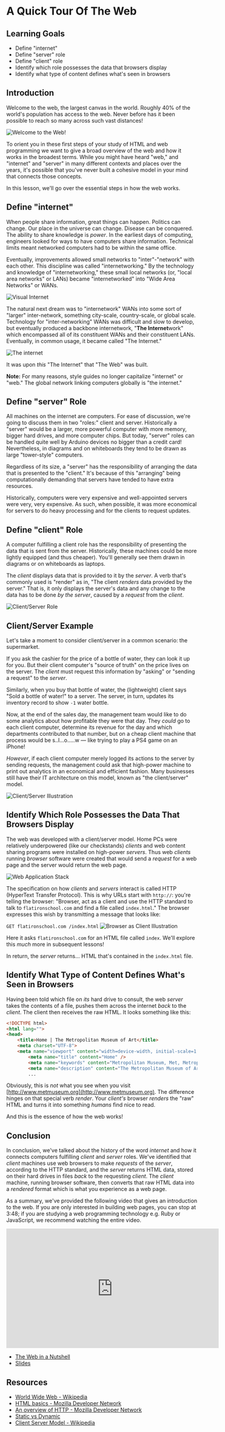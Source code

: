 # A Quick Tour Of The Web

## Learning Goals

- Define "internet"
- Define "server" role
- Define "client" role
- Identify which role possesses the data that browsers display
- Identify what type of content defines what's seen in browsers

## Introduction

Welcome to the web, the largest canvas in the world. Roughly 40% of the world's
population has access to the web. Never before has it been possible to
reach so many across such vast distances!

![Welcome to the Web!](https://curriculum-content.s3.amazonaws.com/html-basics/tour-of-the-web/Image_10A.png)

To orient you in these first steps of your study of HTML and web programming we
want to give a broad overview of the web and how it works in the broadest
terms. While you might have heard "web," and "internet" and "server" in many
different contexts and places over the years, it's possible that you've never
built a cohesive model in your mind that connects those concepts.

In this lesson, we'll go over the essential steps in how the web
works.

## Define "internet"

When people share information, great things can happen. Politics can change.
Our place in the universe can change. Disease can be conquered. The ability to
share knowledge is _power_. In the earliest days of computing, engineers looked 
for ways to have computers share information. Technical limits meant networked 
computers had to be within the same office.

Eventually, improvements allowed small networks to "inter"-"network" with
each other. This discipline was called "internetworking." By the technology and
knowledge of "internetworking," these small local networks (or, "local area
networks" or LANs) became "internetworked" into "Wide Area Networks" or WANs.

![Visual Internet](https://curriculum-content.s3.amazonaws.com/html-basics/tour-of-the-web/Image_18_VisualInternet.png)

The natural next dream was to "internetwork" WANs into some sort of "larger"
inter-network, something city-scale, country-scale, or global scale.
Technology for "inter-networking" WANs was difficult and slow to develop, but
eventually produced a backbone internetwork, "**The Internet**work" which
encompassed all of its constituent WANs and their constituent LANs. Eventually,
in common usage, it became called "The Internet."

![The internet](https://curriculum-content.s3.amazonaws.com/html-basics/tour-of-the-web/Image_10B.png)

It was upon _this_ "The Internet" that "The Web" was built.

**Note:** For many reasons, style guides no longer capitalize "internet" or
"web." The global network linking computers globally is "the internet."

## Define "server" Role

All machines on the internet are computers. For ease of discussion, we're going
to discuss them in two "roles:" client and server. Historically a "server"
would be a larger, more powerful computer with more memory, bigger hard drives,
and more computer chips. But today, "server" roles can be handled quite well by
Arduino devices no bigger than a credit card! Nevertheless, in diagrams and on
whiteboards they tend to be drawn as large "tower-style" computers.

Regardless of its size, a "server" has the responsibility of arranging the data
that is presented to the "client." It's because of this "arranging" being
computationally demanding that servers have tended to have extra resources.

Historically, computers were very expensive and well-appointed servers were
very, very expensive. As such, when possible, it was more economical for
servers to do heavy processing and for the clients to request updates.

## Define "client" Role

A computer fulfilling a client role has the responsibility of presenting the
data that is sent from the server. Historically, these machines could be more
lightly equipped (and thus cheaper). You'll generally see them drawn in
diagrams or on whiteboards as laptops.

The _client_ displays data that is provided to it by the _server_. A verb
that's commonly used is "render" as in, "The client _renders_ data provided by
the server." That is, it only displays the server's data and any change to the
data has to be done _by the server_, caused by a _request_ from the _client_.

![Client/Server Role](https://curriculum-content.s3.amazonaws.com/html-basics/tour-of-the-web/Image_19_BasicClientServer.png)

## Client/Server Example

Let's take a moment to consider client/server in a common scenario: the
supermarket.

If you ask the cashier for the price of a bottle of water, they can look it up
for you. But their client computer's "source of truth" on the price lives on
the server. The _client_ must request this information by "asking" or "sending
a request" to the _server_.

Similarly, when you buy that bottle of water, the (lightweight) client says
"Sold a bottle of water!" to a server. The server, in turn, updates its
inventory record to show `-1` water bottle.

Now, at the end of the sales day, the management team would like to do some
analytics about how profitable they were that day. They _could_ go to each
client computer, determine its revenue for the day and which departments
contributed to that number, but on a cheap client machine that process would be
s..l...o.....w — like trying to play a PS4 game on an iPhone!

_However_, if each client computer merely logged its actions to the server by
sending requests, the management could ask that high-power machine to print out
analytics in an economical and efficient fashion. Many businesses still have
their IT architecture on this model, known as "the client/server" model.

![Client/Server Illustration](https://curriculum-content.s3.amazonaws.com/html-basics/tour-of-the-web/Image_10C_ClientServerExample.png)

## Identify Which Role Possesses the Data That Browsers Display

The web was developed with a client/server model. Home PCs were relatively
underpowered (like our checkstands) _clients_ and web content sharing programs
were installed on high-power _servers_. Thus web _clients_ running _browser_
software were created that would send a _request_ for a web page and the
server would return the web page.

![Web Application Stack](https://curriculum-content.s3.amazonaws.com/html-basics/tour-of-the-web/Image_81_WebAppStack.png)

The specification on how _clients_ and _servers_ interact is called HTTP
(HyperText Transfer Protocol). This is why URLs start with `http://`: you're
telling the browser: "Browser, act as a client and use the HTTP standard to
talk to `flatironschool.com` and find a file called `index.html`." The browser
expresses this wish by transmitting a message that looks like:

`GET flatironschool.com /index.html`
![Browser as Client Illustration](https://curriculum-content.s3.amazonaws.com/html-basics/tour-of-the-web/Image_10D_BrowserClientInteraction.png)

Here it asks `flatironschool.com` for an HTML file called `index`. We'll
explore this _much_ more in subsequent lessons!

In return, the _server_ returns... HTML that's contained in the `index.html`
file.

## Identify What Type of Content Defines What's Seen in Browsers

Having been told which file on _its_ hard drive to consult, the web _server_
takes the contents of a file, pushes them across the internet _back_ to the
_client_. The client then receives the raw HTML. It looks something like this:

```html
<!DOCTYPE html>
<html lang="">
<head>
    <title>Home | The Metropolitan Museum of Art</title>
    <meta charset="UTF-8">
    <meta name="viewport" content="width=device-width, initial-scale=1.0">
        <meta name="title" content="Home" />
        <meta name="keywords" content="Metropolitan Museum, Met, Metropolitan Museum of Art, Met Museum, Metropolitan" />
        <meta name="description" content="The Metropolitan Museum of Art is a...">
        ...
```

Obviously, this is _not_ what you see when you visit
[http://www.metmuseum.org](http://www.metmuseum.org). The
difference hinges on that special verb _render_. Your _client's_ browser
_renders_ the "raw" HTML and turns it into something _humans_ find nice to
read.

And this is the essence of how the web works!

## Conclusion

In conclusion, we've talked about the history of the word _internet_ and how it
connects computers fulfilling _client_ and _server_ roles. We've identified
that _client_ machines use web browsers to make _requests_ of the _server_,
according to the HTTP standard, and the _server_ returns HTML data, stored on their
hard drives in files _back_ to the requesting _client_. The _client_ machine,
running browser software, then converts that raw HTML data into a _rendered_
format which is what you experience as a web page.

As a summary, we've provided the following video that gives an introduction 
to the web. If you are only interested in building web pages, you can stop at 
3:48; if you are studying a web programming technology e.g. Ruby or JavaScript, 
we recommend watching the entire video.

<iframe width="560" height="315" src="https://www.youtube.com/embed/7AS96jRnquI?rel=0&modestbranding=1" frameborder="0" allowfullscreen></iframe>

* [The Web in a Nutshell][TWINS]
* [Slides][]

## Resources

- [World Wide Web - Wikipedia](https://en.wikipedia.org/wiki/World_Wide_Web)
- [HTML basics - Mozilla Developer Network](https://developer.mozilla.org/en-US/docs/Learn/Getting_started_with_the_web/HTML_basics)
- [An overview of HTTP - Mozilla Developer Network](https://developer.mozilla.org/en-US/docs/Web/HTTP/Overview)
- [Static vs Dynamic](https://noahveltman.com/static-dynamic/)
- [Client Server Model - Wikipedia](https://en.wikipedia.org/wiki/Client%E2%80%93server_model)

[TWINS]: https://www.youtube.com/watch?v=7AS96jRnquI
[Slides]: https://docs.google.com/presentation/d/1m6SPR13MdfF7YRhfx7HtvkOmFnrRyVQOEFgWhI8Bc0I/edit?usp=sharing

